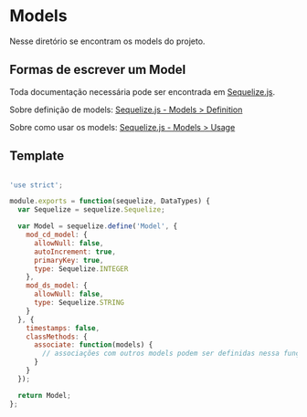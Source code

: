 # Models

Nesse diretório se encontram os models do projeto.

## Formas de escrever um Model

Toda documentação necessária pode ser encontrada em [Sequelize.js](http://docs.sequelizejs.com/en/latest/).

Sobre definição de models: [Sequelize.js - Models > Definition](http://docs.sequelizejs.com/en/latest/docs/models-definition/)

Sobre como usar os models: [Sequelize.js - Models > Usage](http://docs.sequelizejs.com/en/latest/docs/models-usage/)

## Template

```javascript

'use strict';

module.exports = function(sequelize, DataTypes) {
  var Sequelize = sequelize.Sequelize;

  var Model = sequelize.define('Model', {
    mod_cd_model: {
      allowNull: false,
      autoIncrement: true,
      primaryKey: true,
      type: Sequelize.INTEGER
    },
    mod_ds_model: {
      allowNull: false,
      type: Sequelize.STRING
    }
  }, {
    timestamps: false,
    classMethods: {
      associate: function(models) {
        // associações com outros models podem ser definidas nessa função.
      }
    }
  });

  return Model;
};

```
